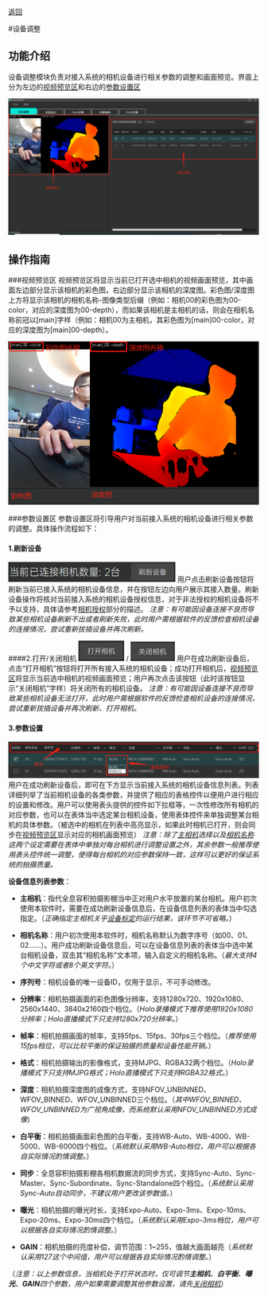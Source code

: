 [返回](promholostudio.md#id_promholostudio)

#<span id = "id_page_deviceSetting">设备调整</span>
## 功能介绍
设备调整模块负责对接入系统的相机设备进行相关参数的调整和画面预览。界面上分为左边的[视频预览区](#deviceSetting_previewArea)和右边的[参数设置区](#deviceSetting_settingArea)

![image](imgs/PromHoloStudio/page_deviceSetting/img_devicesetting_temp.png)
## 操作指南
###<span id = "deviceSetting_previewArea">视频预览区</span>
视频预览区将显示当前已打开选中相机的视频画面预览，其中画面左边部分显示该相机的彩色图，右边部分显示该相机的深度图。彩色图/深度图上方将显示该相机的相机名称-图像类型后缀（例如：相机00的彩色图为00-color，对应的深度图为00-depth），而如果该相机是主相机的话，则会在相机名称前冠以[main]字样（例如：相机00为主相机，其彩色图为[main]00-color，对应的深度图为[main]00-depth）。

![image](imgs/PromHoloStudio/page_deviceSetting/img_devicesetting2_temp.png)

###<span id = "deviceSetting_settingArea">参数设置区</span>
参数设置区将引导用户对当前接入系统的相机设备进行相关参数的调整。具体操作流程如下：

#### 1.刷新设备
![image](imgs/PromHoloStudio/page_deviceSetting/img_devicesetting3_temp.png)
用户点击刷新设备按钮将刷新当前已接入系统的相机设备信息，并在按钮左边向用户展示其接入数量。刷新设备操作将核对当前接入系统的相机设备授权信息，对于非法授权的相机设备将不予以支持，具体请参考[相机授权](promholostudio.md#CameraLicense)部分的描述。
*注意：有可能因设备连接不良而导致某些相机设备刷新不出或者刷新失败，此时用户需根据软件的反馈检查相机设备的连接情况，尝试重新拔插设备并再次刷新。*

####<span id = "DeviceSetting_OpenOrCloseCamera">2.打开/关闭相机</span>
![image](imgs/PromHoloStudio/img_openDevice_temp.png) / ![image](imgs/PromHoloStudio/img_closeDevice_temp.png)
用户在成功刷新设备后，点击“打开相机”按钮将打开所有接入系统的相机设备；成功打开相机后，[视频预览区](#deviceSetting_previewArea)将显示当前选中相机的视频画面预览；用户再次点击该按钮（此时该按钮显示“关闭相机”字样）将关闭所有的相机设备。
*注意：有可能因设备连接不良而导致某些相机设备无法打开，此时用户需根据软件的反馈检查相机设备的连接情况，尝试重新拔插设备并再次刷新、打开相机。*

#### 3.参数设置
![image](imgs/PromHoloStudio/page_deviceSetting/img_devicesetting6_temp.png)
用户在成功刷新设备后，即可在下方显示当前接入系统的相机设备信息列表。列表详细列举了当前相机设备的各类参数，并提供了相应的表格控件以便用户进行相应的设置和修改。用户可以使用表头提供的控件如下拉框等，一次性修改所有相机的对应参数，也可以在表体当中选定某台相机设备，使用表体控件来单独调整某台相机的具体参数。（被选中的相机在列表中高亮显示，如果此时相机已打开，则会同步在[视频预览区](#deviceSetting_previewArea)显示对应的相机画面预览）
*注意：除了[主相机](#id_page_deviceSetting_mainCamera)选择以及[相机名称](#id_page_deviceSetting_cameraName)这两个设定需要在表体中单独对每台相机进行调整设置之外，其余参数一般推荐使用表头控件统一调整，使得每台相机的对应参数保持一致，这样可以更好的保证系统的拍摄质量。*

**设备信息列表参数**：

* **<spand id = "id_page_deviceSetting_mainCamera">主相机</span>**：指代全息容积拍摄影棚当中正对用户水平放置的某台相机。用户初次使用本软件时，需要在成功刷新设备信息后，在设备信息列表的表体当中勾选指定。（*正确指定主相机关乎[设备标定](page_deviceCalib.md#id_page_deviceCalib)的运行结果，该环节不可省略。*）

* **<spand id = "id_page_deviceSetting_cameraName">相机名称</span>**：用户初次使用本软件时，相机名称默认为数字序号（如00、01、02......）。用户成功刷新设备信息后，可以在设备信息列表的表体当中选中某台相机设备，双击其“相机名称”文本项，输入自定义的相机名称。（*最大支持4个中文字符或者8个英文字符。*）

* **序列号**：相机设备的唯一设备ID，仅用于显示，不可手动修改。

* **分辨率**：相机拍摄画面的彩色图像分辨率，支持1280x720、1920x1080、2560x1440、3840x2160四个档位。（*Holo录播模式下推荐使用1920x1080分辨率；Holo直播模式下只支持1280x720分辨率。*）

* **帧率**：相机拍摄画面的帧率，支持5fps、15fps、30fps三个档位。（*推荐使用15fps档位，可以比较平衡的保证拍摄的质量和设备性能开销。*）

* **格式**：相机拍摄输出的影像格式，支持MJPG、RGBA32两个档位。（*Holo录播模式下只支持MJPG格式；Holo直播模式下只支持RGBA32格式。*）

* **深度**：相机拍摄深度图的成像方式，支持NFOV_UNBINNED、WFOV_BINNED、WFOV_UNBINNED三个档位。（*其中WFOV_BINNED、WFOV_UNBINNED为广视角成像，而系统默认采用NFOV_UNBINNED方式成像*）

* **白平衡**：相机拍摄画面彩色图的白平衡，支持WB-Auto、WB-4000、WB-5000、WB-6000四个档位。（*系统默认采用WB-Auto档位，用户可以根据各自实际情况酌情调整。*）

* **同步**：全息容积拍摄影棚各相机数据流的同步方式，支持Sync-Auto、Sync-Master、Sync-Subordinate、Sync-Standalone四个档位。（*系统默认采用Sync-Auto自动同步，不建议用户更改该参数值。*）

* **曝光**：相机拍摄的曝光时长，支持Expo-Auto、Expo-3ms、Expo-10ms、Expo-20ms、Expo-30ms四个档位。（*系统默认采用Expo-3ms档位，用户可以根据各自实际情况酌情调整。*）

* **GAIN**：相机拍摄的亮度补偿，调节范围：1~255，值越大画面越亮（*系统默认采用127这个中间值，用户可以根据各自实际情况酌情调整。*）

（*注意：以上参数信息，当相机处于打开状态时，仅可调节**主相机**、**白平衡**、**曝光**、**GAIN**四个参数，用户如果需要调整其他参数设置，请先[关闭相机](#DeviceSetting_OpenOrCloseCamera)*）